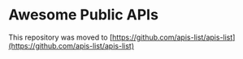# Awesome Public APIs
This repository was moved to [https://github.com/apis-list/apis-list](https://github.com/apis-list/apis-list)
